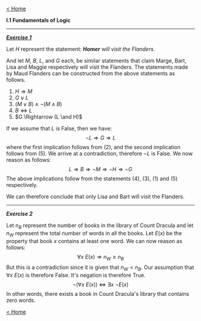 [< Home](/index.html)



**I.1 Fundamentals of Logic**



---

<u>***Exercise 1***</u>

Let $H$ represent the statement: ***Homer** will visit the Flanders*. 

And let $M$, $B$, $L$, and $G$ each, be similar statements that claim Marge, Bart, Lisa and Maggie respectively will visit the Flanders. The statements made by Maud Flanders can be constructed from the above statements as follows.

1. $H \Rightarrow M$
2. $G \vee L$
3. $(M \vee B) \wedge \neg(M \wedge B)$
4. $B \Leftrightarrow L$
5. $G \Rightarrow (L \and H)$

If we assume that $L$ is False, then we have:
$$
\neg L \Rightarrow G \Rightarrow L
$$
where the first implication follows from (2), and the second implication follows from (5). We arrive at a contradiction, therefore $\neg L$ is False. We now reason as follows:
$$
L \Rightarrow B \Rightarrow \neg M \Rightarrow \neg H \Rightarrow \neg G
$$
The above implications follow from the statements (4), (3), (1) and (5) respectively.

We can therefore conclude that only Lisa and Bart will visit the Flanders.



---

***Exercise 2***

Let $n_B$ represent the number of books in the library of Count Dracula and let $n_W$ represent the total number of words in all the books. Let $E(x)$ be the property that book $x$ contains at least one word. We can now reason as follows:
$$
\forall x\ E(x) \Rightarrow n_W \geq n_B
$$
But this is a contradiction since it is given that $n_W < n_B.$ Our assumption that $\forall x\ E(x)$ is therefore False. It's negation is therefore True.
$$
\neg(\forall x\ E(x))\ \Leftrightarrow\ \exists x\ \neg E(x)
$$
In other words, there exists a book in Count Dracula's library that contains zero words.





[< Home](/index.html)